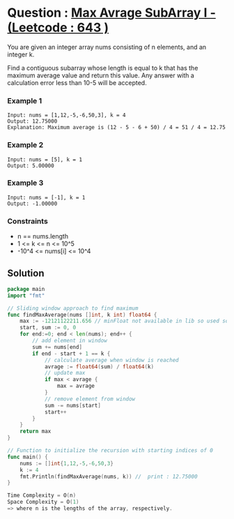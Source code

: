 # Question : [Max Avrage SubArray I - (Leetcode : 643 )](https://leetcode.com/problems/maximum-average-subarray-i/description/)

You are given an integer array nums consisting of n elements, and an integer k.

Find a contiguous subarray whose length is equal to k that has the maximum average value and return this value. Any answer with a calculation error less than 10-5 will be accepted.

### Example 1

```
Input: nums = [1,12,-5,-6,50,3], k = 4
Output: 12.75000
Explanation: Maximum average is (12 - 5 - 6 + 50) / 4 = 51 / 4 = 12.75

```

### Example 2

```
Input: nums = [5], k = 1
Output: 5.00000
```
### Example 3

```
Input: nums = [-1], k = 1
Output: -1.00000
```

### Constraints

-    n == nums.length
-    1 <= k <= n <= 10^5
-    -10^4 <= nums[i] <= 10^4


## Solution

```GO
package main
import "fmt"

// Sliding window approach to find maximum
func findMaxAverage(nums []int, k int) float64 {
    max := -12121122211.656 // minFloat not available in lib so used some dummy valye
    start, sum := 0, 0
    for end:=0; end < len(nums); end++ {
        // add element in window
        sum += nums[end]
        if end - start + 1 == k {
            // calculate average when window is reached
            avrage := float64(sum) / float64(k)
            // update max
            if max < avrage {
                max = avrage
            }
            // remove element from window
            sum -= nums[start]
            start++
        }
    }
    return max
}

// Function to initialize the recursion with starting indices of 0
func main() {
    nums := []int{1,12,-5,-6,50,3}
    k := 4
    fmt.Println(findMaxAverage(nums, k)) //  print : 12.75000
}

Time Complexity = O(n)
Space Complexity = O(1)
=> where n is the lengths of the array, respectively.
```